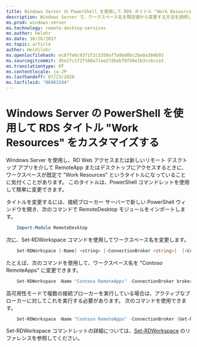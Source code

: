 ```yaml
---
title: Windows Server の PowerShell を使用して RDS タイトル "Work Resources" をカスタマイズする
description: Windows Server で、ワークスペース名を既定値から変更する方法を説明します。
ms.prod: windows-server
ms.technology: remote-desktop-services
ms.author: helohr
ms.date: 10/26/2017
ms.topic: article
author: Heidilohr
ms.openlocfilehash: ec07fe6c93f1f2c3350af7a9bd0bc2be0a384b93
ms.sourcegitcommit: d5e27c1f2f168a71ae272bebf8f50e1b3ccbcca3
ms.translationtype: HT
ms.contentlocale: ja-JP
ms.lasthandoff: 07/23/2020
ms.locfileid: "86963244"
---
```

# <a name="customize-the-rds-title-work-resources-using-powershell-on-windows-server"></a>Windows Server の PowerShell を使用して RDS タイトル "Work Resources" をカスタマイズする

Windows Server を使用し、RD Web アクセスまたは新しいリモート デスクトップ アプリを介して RemoteApp またはデスクトップにアクセスするときに、ワークスペースが既定で "Work Resources" というタイトルになっていることに気付くことがあります。  このタイトルは、PowerShell コマンドレットを使用して簡単に変更できます。

タイトルを変更するには、接続ブローカー サーバーで新しい PowerShell ウィンドウを開き、次のコマンドで RemoteDesktop モジュールをインポートします。

```powershell
    Import-Module RemoteDesktop
```

次に、Set-RDWorkspace コマンドを使用してワークスペース名を変更します。

```powershell
    Set-RDWorkspace [-Name] <string> [-ConnectionBroker <string>]  [<CommonParameters>]
```   

たとえば、次のコマンドを使用して、ワークスペース名を "Contoso RemoteApps" に変更できます。

```powershell
    Set-RDWorkspace -Name "Contoso RemoteApps" -ConnectionBroker broker01.contoso.com
```

高可用性モードで複数の接続ブローカーを実行している場合は、アクティブなブローカーに対してこれを実行する必要があります。 次のコマンドを使用できます。

```powershell
    Set-RDWorkspace -Name "Contoso RemoteApps" -ConnectionBroker (Get-RDConnectionBrokerHighAvailability).ActiveManagementServer
```

Set-RDWorkspace コマンドレットの詳細については、[Set-RDWorkspace](/powershell/module/remotedesktop/set-rdworkspace?view=win10-ps) のリファレンスを参照してください。
